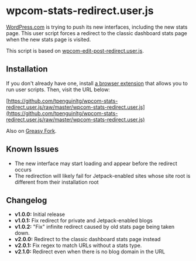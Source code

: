 # wpcom-stats-redirect.user.js
[WordPress.com](https://wordpress.com/) is trying to push its new interfaces, including the new stats page. This user script forces a redirect to the classic dashboard stats page when the new stats page is visited.

This script is based on [wpcom-edit-post-redirect.user.js](https://github.com/tpenguinltg/wpcom-edit-post-redirect.user.js).

## Installation
If you don't already have one, install [a browser extension](https://greasyfork.org/en/help/installing-user-scripts) that allows you to run user scripts. Then, visit the URL below:

[https://github.com/tpenguinltg/wpcom-stats-redirect.user.js/raw/master/wpcom-stats-redirect.user.js](https://github.com/tpenguinltg/wpcom-stats-redirect.user.js/raw/master/wpcom-stats-redirect.user.js)

Also on [Greasy Fork](https://greasyfork.org/en/scripts/8621-wordpress-com-classic-stats).

## Known Issues
* The new interface may start loading and appear before the redirect occurs
* The redirection will likely fail for Jetpack-enabled sites whose site root is
  different from their installation root 

## Changelog
* **v1.0.0:** Initial release
* **v1.0.1:** Fix redirect for private and Jetpack-enabled blogs
* **v1.0.2:** "Fix" infinite redirect caused by old stats page being taken down.
* **v2.0.0:** Redirect to the classic dashboard stats page instead
* **v2.0.1:** Fix regex to match URLs without a stats type.
* **v2.1.0:** Redirect even when there is no blog domain in the URL
